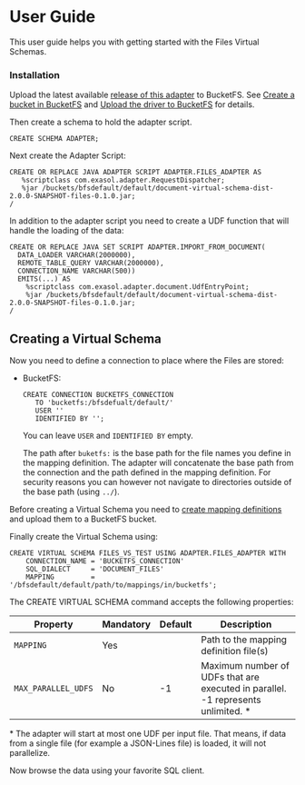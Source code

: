 # User Guide

This user guide helps you with getting started with the Files Virtual Schemas.

### Installation
 
Upload the latest available [release of this adapter](https://github.com/exasol/virtual-schema-common-document-files/releases) to BucketFS.
See [Create a bucket in BucketFS](https://docs.exasol.com/administration/on-premise/bucketfs/create_new_bucket_in_bucketfs_service.htm) and [Upload the driver to BucketFS](https://docs.exasol.com/administration/on-premise/bucketfs/accessfiles.htm) for details.

Then create a schema to hold the adapter script.

```
CREATE SCHEMA ADAPTER;
```

Next create the Adapter Script:
 ```
CREATE OR REPLACE JAVA ADAPTER SCRIPT ADAPTER.FILES_ADAPTER AS
    %scriptclass com.exasol.adapter.RequestDispatcher;
    %jar /buckets/bfsdefault/default/document-virtual-schema-dist-2.0.0-SNAPSHOT-files-0.1.0.jar;
/
```

In addition to the adapter script you need to create a UDF function that will handle the loading of the data:
```
CREATE OR REPLACE JAVA SET SCRIPT ADAPTER.IMPORT_FROM_DOCUMENT(
  DATA_LOADER VARCHAR(2000000),
  REMOTE_TABLE_QUERY VARCHAR(2000000),
  CONNECTION_NAME VARCHAR(500))
  EMITS(...) AS
    %scriptclass com.exasol.adapter.document.UdfEntryPoint;
    %jar /buckets/bfsdefault/default/document-virtual-schema-dist-2.0.0-SNAPSHOT-files-0.1.0.jar;
/
```

## Creating a Virtual Schema
 
Now you need to define a connection to place where the Files are stored:

* BucketFS:
     ```
    CREATE CONNECTION BUCKETFS_CONNECTION
        TO 'bucketfs:/bfsdefualt/default/'
        USER ''
        IDENTIFIED BY '';
    ```
  You can leave `USER` and `IDENTIFIED BY` empty.
  
  The path after `buketfs:` is the base path for the file names you define in the mapping definition.
  The adapter will concatenate the base path from the connection and the path defined in the mapping definition. 
  For security reasons you can however not navigate to directories outside of the base path (using `../`). 

Before creating a Virtual Schema you need to [create mapping definitions](create_a_mapping_definition.md) and upload them to a BucketFS bucket.

Finally create the Virtual Schema using:

```
CREATE VIRTUAL SCHEMA FILES_VS_TEST USING ADAPTER.FILES_ADAPTER WITH
    CONNECTION_NAME = 'BUCKETFS_CONNECTION'
    SQL_DIALECT     = 'DOCUMENT_FILES'
    MAPPING         = '/bfsdefault/default/path/to/mappings/in/bucketfs';
```

The CREATE VIRTUAL SCHEMA command accepts the following properties:

| Property          | Mandatory   |  Default      |   Description                                                                   |
|-------------------|-------------|---------------|---------------------------------------------------------------------------------|
|`MAPPING`          | Yes         |               | Path to the mapping definition file(s)                                          |
|`MAX_PARALLEL_UDFS`| No          | -1            | Maximum number of UDFs that are executed in parallel. -1 represents unlimited. *| 
 
 \* The adapter will start at most one UDF per input file. 
 That means, if data from a single file (for example a JSON-Lines file) is loaded, it will not parallelize.
 
Now browse the data using your favorite SQL client.
